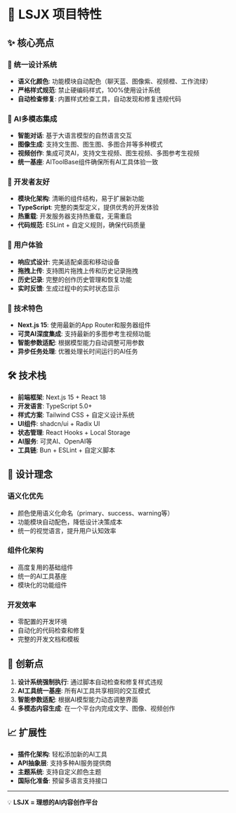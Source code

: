 # 🚀 LSJX 项目特性

## ✨ 核心亮点

### 🎨 统一设计系统
- **语义化颜色**: 功能模块自动配色（聊天蓝、图像紫、视频橙、工作流绿）
- **严格样式规范**: 禁止硬编码样式，100%使用设计系统
- **自动检查修复**: 内置样式检查工具，自动发现和修复违规代码

### 🤖 AI多模态集成
- **智能对话**: 基于大语言模型的自然语言交互
- **图像生成**: 支持文生图、图生图、多图合并等多种模式
- **视频创作**: 集成可灵AI，支持文生视频、图生视频、多图参考生视频
- **统一基座**: AIToolBase组件确保所有AI工具体验一致

### 🔧 开发者友好
- **模块化架构**: 清晰的组件结构，易于扩展新功能
- **TypeScript**: 完整的类型定义，提供优秀的开发体验
- **热重载**: 开发服务器支持热重载，无需重启
- **代码规范**: ESLint + 自定义规则，确保代码质量

### 📱 用户体验
- **响应式设计**: 完美适配桌面和移动设备
- **拖拽上传**: 支持图片拖拽上传和历史记录拖拽
- **历史记录**: 完整的创作历史管理和恢复功能
- **实时反馈**: 生成过程中的实时状态显示

### 🎯 技术特色
- **Next.js 15**: 使用最新的App Router和服务器组件
- **可灵AI深度集成**: 支持最新的多图参考生视频功能
- **智能参数适配**: 根据模型能力自动调整可用参数
- **异步任务处理**: 优雅处理长时间运行的AI任务

## 🛠️ 技术栈

- **前端框架**: Next.js 15 + React 18
- **开发语言**: TypeScript 5.0+
- **样式方案**: Tailwind CSS + 自定义设计系统
- **UI组件**: shadcn/ui + Radix UI
- **状态管理**: React Hooks + Local Storage
- **AI服务**: 可灵AI、OpenAI等
- **工具链**: Bun + ESLint + 自定义脚本

## 🎨 设计理念

### 语义化优先
- 颜色使用语义化命名（primary、success、warning等）
- 功能模块自动配色，降低设计决策成本
- 统一的视觉语言，提升用户认知效率

### 组件化架构
- 高度复用的基础组件
- 统一的AI工具基座
- 模块化的功能组件

### 开发效率
- 零配置的开发环境
- 自动化的代码检查和修复
- 完整的开发文档和模板

## 🚀 创新点

1. **设计系统强制执行**: 通过脚本自动检查和修复样式违规
2. **AI工具统一基座**: 所有AI工具共享相同的交互模式
3. **智能参数适配**: 根据AI模型能力动态调整界面
4. **多模态内容生成**: 在一个平台内完成文字、图像、视频创作

## 📈 扩展性

- **插件化架构**: 轻松添加新的AI工具
- **API抽象层**: 支持多种AI服务提供商
- **主题系统**: 支持自定义颜色主题
- **国际化准备**: 预留多语言支持接口

---

💡 **LSJX = 理想的AI内容创作平台** 